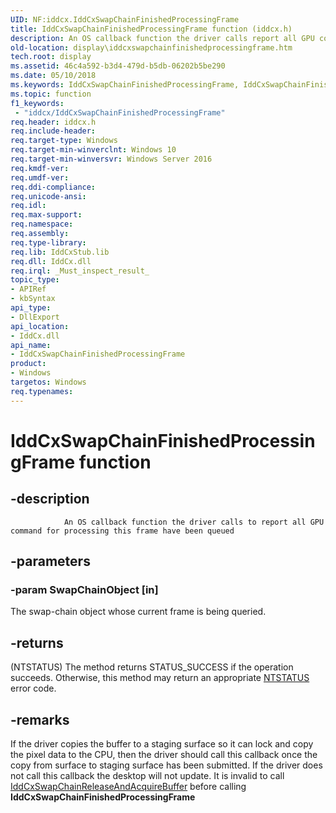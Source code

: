 ```yaml
---
UID: NF:iddcx.IddCxSwapChainFinishedProcessingFrame
title: IddCxSwapChainFinishedProcessingFrame function (iddcx.h)
description: An OS callback function the driver calls report all GPU command for processing this frame have been queue.
old-location: display\iddcxswapchainfinishedprocessingframe.htm
tech.root: display
ms.assetid: 46c4a592-b3d4-479d-b5db-06202b5be290
ms.date: 05/10/2018
ms.keywords: IddCxSwapChainFinishedProcessingFrame, IddCxSwapChainFinishedProcessingFrame method [Display Devices], display.iddcxswapchainfinishedprocessingframe, iddcx/IddCxSwapChainFinishedProcessingFrame
ms.topic: function
f1_keywords:
 - "iddcx/IddCxSwapChainFinishedProcessingFrame"
req.header: iddcx.h
req.include-header: 
req.target-type: Windows
req.target-min-winverclnt: Windows 10
req.target-min-winversvr: Windows Server 2016
req.kmdf-ver: 
req.umdf-ver: 
req.ddi-compliance: 
req.unicode-ansi: 
req.idl: 
req.max-support: 
req.namespace: 
req.assembly: 
req.type-library: 
req.lib: IddCxStub.lib 
req.dll: IddCx.dll 
req.irql: _Must_inspect_result_
topic_type:
- APIRef
- kbSyntax
api_type:
- DllExport
api_location:
- IddCx.dll
api_name:
- IddCxSwapChainFinishedProcessingFrame
product:
- Windows
targetos: Windows
req.typenames: 
---
```


# IddCxSwapChainFinishedProcessingFrame function


## -description




                An OS callback function the driver calls to report all GPU command for processing this frame have been queued


## -parameters




### -param SwapChainObject [in]

The swap-chain object whose current frame is being queried.


## -returns




(NTSTATUS) The method returns STATUS_SUCCESS if the operation succeeds. Otherwise, this method may return an appropriate <a href="https://docs.microsoft.com/windows-hardware/drivers/kernel/ntstatus-values">NTSTATUS</a> error code.
                    




## -remarks



If the driver copies the buffer to a staging surface so it can lock and copy the pixel data to the CPU, then the driver should call this callback once the copy from surface to staging surface has been submitted. If the driver does not call this callback the desktop will not update. It is invalid to call <a href="https://docs.microsoft.com/windows-hardware/drivers/ddi/iddcx/nf-iddcx-iddcxswapchainreleaseandacquirebuffer">IddCxSwapChainReleaseAndAcquireBuffer</a> before calling <b>IddCxSwapChainFinishedProcessingFrame</b>



